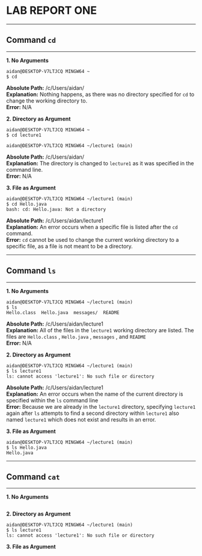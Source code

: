 # LAB REPORT ONE

---
## Command `cd`
---

**1. No Arguments**
```
aidan@DESKTOP-V7LTJCQ MINGW64 ~
$ cd
```
**Absolute Path:** /c/Users/aidan/ <br>
**Explanation:** Nothing happens, as there was no directory specified for `cd` to change the working directory to. <br>
**Error:** N/A

**2. Directory as Argument**
```
aidan@DESKTOP-V7LTJCQ MINGW64 ~
$ cd lecture1

aidan@DESKTOP-V7LTJCQ MINGW64 ~/lecture1 (main)
```
**Absolute Path:** /c/Users/aidan/ <br>
**Explanation:** The directory is changed to `lecture1` as it was specified in the command line. <br>
**Error:** N/A

**3. File as Argument**
```
aidan@DESKTOP-V7LTJCQ MINGW64 ~/lecture1 (main)
$ cd Hello.java
bash: cd: Hello.java: Not a directory
```
**Absolute Path:** /c/Users/aidan/lecture1 <br>
**Explanation:** An error occurs when a specific file is listed after the `cd` command. <br>
**Error:** `cd` cannot be used to change the current working directory to a specific file, as a file is not meant to be a directory. 

---
## Command `ls`
---

**1. No Arguments**
```
aidan@DESKTOP-V7LTJCQ MINGW64 ~/lecture1 (main)
$ ls
Hello.class  Hello.java  messages/  README
```
**Absolute Path:** /c/Users/aidan/lecture1 <br>
**Explanation:** All of the files in the `lecture1` working directory are listed. The files are `Hello.class` , `Hello.java` , `messages` , and `README` <br>
**Error:** N/A

**2. Directory as Argument**
```
aidan@DESKTOP-V7LTJCQ MINGW64 ~/lecture1 (main)
$ ls lecture1
ls: cannot access 'lecture1': No such file or directory
```
**Absolute Path:** /c/Users/aidan/lecture1 <br>
**Explanation:** An error occurs when the name of the current directory is specified within the `ls` command line <br>
**Error:** Because we are already in the `lecture1` directory, specifying `lecture1` again after `ls` attempts to find a second directory within `lecture1` also named `lecture1` which does not exist and results in an error. 

**3. File as Argument**
```
aidan@DESKTOP-V7LTJCQ MINGW64 ~/lecture1 (main)
$ ls Hello.java
Hello.java
```

---
## Command `cat`
---

**1. No Arguments**
```

```

**2. Directory as Argument**
```
aidan@DESKTOP-V7LTJCQ MINGW64 ~/lecture1 (main)
$ ls lecture1
ls: cannot access 'lecture1': No such file or directory
```

**3. File as Argument**
```

